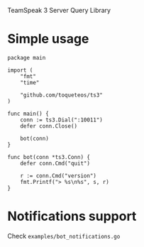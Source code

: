TeamSpeak 3 Server Query Library

# Simple usage

    package main

    import (
        "fmt"
        "time"

        "github.com/toqueteos/ts3"
    )

    func main() {
        conn := ts3.Dial(":10011")
        defer conn.Close()

        bot(conn)
    }

    func bot(conn *ts3.Conn) {
        defer conn.Cmd("quit")

        r := conn.Cmd("version")
        fmt.Printf("> %s\n%s", s, r)
    }

# Notifications support

Check `examples/bot_notifications.go`
